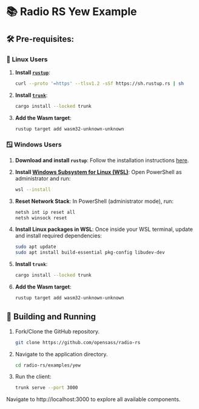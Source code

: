 # 📚 Radio RS Yew Example

## 🛠️ Pre-requisites:

### 🐧 **Linux Users**

1. **Install [`rustup`](https://www.rust-lang.org/tools/install)**:

   ```sh
   curl --proto '=https' --tlsv1.2 -sSf https://sh.rustup.rs | sh
   ```

1. **Install [`trunk`](https://trunkrs.dev/)**:

   ```sh
   cargo install --locked trunk
   ```

1. **Add the Wasm target**:

   ```sh
   rustup target add wasm32-unknown-unknown
   ```

### 🪟 **Windows Users**

1. **Download and install `rustup`**: Follow the installation instructions [here](https://www.rust-lang.org/tools/install).

1. **Install [Windows Subsystem for Linux (WSL)](https://learn.microsoft.com/en-us/windows/wsl/install)**: Open PowerShell as administrator and run:

   ```sh
   wsl --install
   ```

1. **Reset Network Stack**: In PowerShell (administrator mode), run:

   ```sh
   netsh int ip reset all
   netsh winsock reset
   ```

1. **Install Linux packages in WSL**: Once inside your WSL terminal, update and install required dependencies:

   ```sh
   sudo apt update
   sudo apt install build-essential pkg-config libudev-dev
   ```

1. **Install `trunk`**:

   ```sh
   cargo install --locked trunk
   ```

1. **Add the Wasm target**:

   ```sh
   rustup target add wasm32-unknown-unknown
   ```

## 🚀 Building and Running

1. Fork/Clone the GitHub repository.

   ```sh
   git clone https://github.com/opensass/radio-rs
   ```

1. Navigate to the application directory.

   ```sh
   cd radio-rs/examples/yew
   ```

1. Run the client:

   ```sh
   trunk serve --port 3000
   ```

Navigate to http://localhost:3000 to explore all available components.
